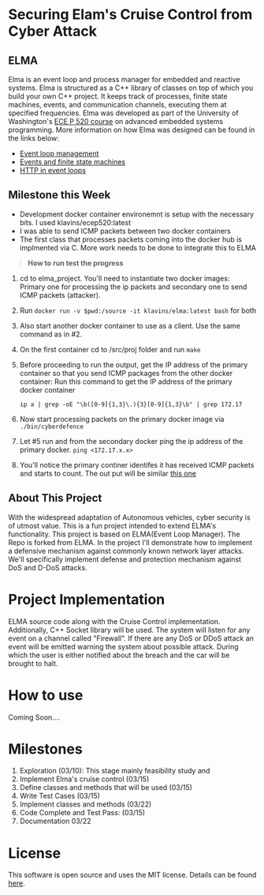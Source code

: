 Securing Elam's Cruise Control from Cyber Attack
===

ELMA
----
Elma is an event loop and process manager for embedded and reactive systems. Elma is structured as a C++ library of classes on top of which you build your own C++ project. It keeps track of processes, finite state machines, events, and communication channels, executing them at specified frequencies. Elma was developed as part of the University of Washington's [ECE P 520 course](https://github.com/klavins/ECEP520) on advanced embedded systems programming. More information on how Elma was designed can be found in the links below:
- [Event loop management](https://github.com/klavins/ECEP520/tree/master/week_6)
- [Events and finite state machines](https://github.com/klavins/ECEP520/tree/master/week_7)
- [HTTP in event loops](https://github.com/klavins/ECEP520/blob/master/week_8)

**Milestone this Week** 
----

- Development docker container environemnt is setup with the necessary bits. I used klavins/ecep520:latest
- I was able to send ICMP packets between two docker containers 
- The first class  that processes packets coming into the docker hub is implmented via C. More work needs to be done to integrate this to ELMA
>**How to run test the progress**
1. cd to elma_project. You'll need to instantiate two docker images: Primary one for processing the ip packets and secondary one to send ICMP packets (attacker). 
2. Run `docker run -v $pwd:/source -it klavins/elma:latest bash` for  both 
3. Also start another docker container to use as a client. Use the same command as in #2.
4. On the first container cd to /src/proj folder and run `make`
5. Before proceeding to run the output, get the IP address of the primary container so that you send ICMP packages from the other docker container: Run this command to get the IP address of the primary docker container 

    `ip a | grep -oE "\b([0-9]{1,3}\.){3}[0-9]{1,3}\b" | grep 172.17`

5. Now start processing packets on the primary docker image via `./bin/cyberdefence` 
6. Let #5 run and from the secondary docker ping the ip address of the primary docker.  `ping <172.17.x.x> `
7. You'll notice the primary continer identifes it has received ICMP packets and starts to count. The out put will be similar [this one](https://github.com/mulugetakem/elma_project/blob/master/img/primaryprocess.PNG)






 

About This Project
--------
With the widespread adaptation of Autonomous vehicles, cyber security is  of utmost value. This is a fun project intended to extend ELMA's functionality. This project is based on ELMA(Event Loop Manager)<HyperLink here>. The Repo is forked from ELMA. In the project I'll demonstrate how to implement a defensive mechanism against commonly known network layer attacks. We'll specifically implement defense and protection mechanism against DoS and D-DoS attacks. 

Project Implementation
===========
ELMA source code along with the Cruise Control implementation. Additionally, C++ Socket library will be used.  The system will listen for any event on a channel called "Firewall". If there are any DoS or DDoS attack an event will be emitted warning the system about possible attack. During which the user is either notified about the breach and the car will be brought to halt. 


How to use
===

Coming Soon....

Milestones
====
1.  Exploration (03/10): This stage mainly feasibility study and 
2. Implement Elma's cruise control (03/15)
3. Define classes and methods that will be used (03/15)
4. Write Test Cases  (03/15)
5. Implement classes and methods  (03/22)
6. Code Complete and Test Pass: (03/15)
7. Documentation 03/22
	


License
===

This software is open source and uses the MIT license. Details can be found [here](https://github.com/klavinslab/elma).
